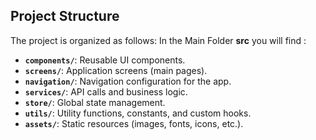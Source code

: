 ## Project Structure

The project is organized as follows:
In the Main Folder **src** you will find : 

- **`components/`**: Reusable UI components.
- **`screens/`**: Application screens (main pages).
- **`navigation/`**: Navigation configuration for the app.
- **`services/`**: API calls and business logic.
- **`store/`**: Global state management.
- **`utils/`**: Utility functions, constants, and custom hooks.
- **`assets/`**: Static resources (images, fonts, icons, etc.).
